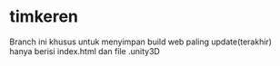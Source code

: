 # timkeren

Branch ini khusus untuk menyimpan build web paling update(terakhir)
 hanya berisi index.html dan file .unity3D
